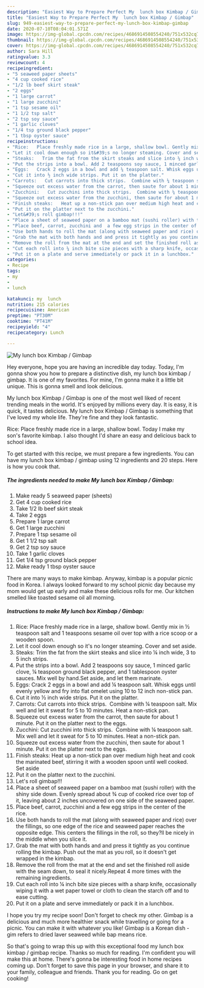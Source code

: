 ```yaml
---
description: "Easiest Way to Prepare Perfect My  lunch box Kimbap / Gimbap"
title: "Easiest Way to Prepare Perfect My  lunch box Kimbap / Gimbap"
slug: 949-easiest-way-to-prepare-perfect-my-lunch-box-kimbap-gimbap
date: 2020-07-10T08:04:01.571Z
image: https://img-global.cpcdn.com/recipes/4686914508554240/751x532cq70/my-lunch-box-kimbap-gimbap-recipe-main-photo.jpg
thumbnail: https://img-global.cpcdn.com/recipes/4686914508554240/751x532cq70/my-lunch-box-kimbap-gimbap-recipe-main-photo.jpg
cover: https://img-global.cpcdn.com/recipes/4686914508554240/751x532cq70/my-lunch-box-kimbap-gimbap-recipe-main-photo.jpg
author: Sara Hill
ratingvalue: 3.3
reviewcount: 4
recipeingredient:
- "5 seaweed paper sheets"
- "4 cup cooked rice"
- "1/2 lb beef skirt steak"
- "2 eggs"
- "1 large carrot"
- "1 large zucchini"
- "1 tsp sesame oil"
- "1 1/2 tsp salt"
- "2 tsp soy sauce"
- "1 garlic cloves"
- "1/4 tsp ground black pepper"
- "1 tbsp oyster sauce"
recipeinstructions:
- "Rice:   Place freshly made rice in a large, shallow bowl. Gently mix in ½ teaspoon salt and 1 teaspoons sesame oil over top with a rice scoop or a wooden spoon."
- "Let it cool down enough so it&#39;s no longer steaming. Cover and set aside."
- "Steaks:   Trim the fat from the skirt steaks and slice into ¼ inch wide, 3 to 5 inch strips."
- "Put the strips into a bowl. Add 2 teaspoons soy sauce, 1 minced garlic clove, ¼ teaspoon ground black pepper, and 1 tablespoon oyster sauces. Mix well by hand.Set aside, and let them marinate."
- "Eggs:   Crack 2 eggs in a bowl and add ¼ teaspoon salt. Whisk eggs until evenly yellow and fry into flat omelet using 10 to 12 inch non-stick pan."
- "Cut it into ½ inch wide strips. Put it on the platter."
- "Carrots:   Cut carrots into thick strips.  Combine with ¼ teaspoon salt. Mix well and let it sweat for 5 to 10 minutes. Heat a non-stick pan."
- "Squeeze out excess water from the carrot, then saute for about 1 minute. Put it on the platter next to the eggs."
- "Zucchini:   Cut zucchini into thick strips.  Combine with ¼ teaspoon salt. Mix well and let it sweat for 5 to 10 minutes. Heat a non-stick pan."
- "Squeeze out excess water from the zucchini, then saute for about 1 minute. Put it on the platter next to the eggs."
- "Finish steaks:   Heat up a non-stick pan over medium high heat and cook the marinated beef, stirring it with a wooden spoon until well cooked. Set aside"
- "Put it on the platter next to the zucchini."
- "Let&#39;s roll gimbap!!!"
- "Place a sheet of seaweed paper on a bamboo mat (sushi roller) with the shiny side down. Evenly spread about ¾ cup of cooked rice over top of it, leaving about 2 inches uncovered on one side of the seaweed paper."
- "Place beef, carrot, zucchini and  a few egg strips in the center of the rice."
- "Use both hands to roll the mat (along with seaweed paper and rice) over the fillings, so one edge of the rice and seaweed paper reaches the opposite edge. This centers the fillings in the roll, so they?ll be nicely in the middle when you slice it."
- "Grab the mat with both hands and and press it tightly as you continue rolling the kimbap. Push out the mat as you roll, so it doesn&#39;t get wrapped in the kimbap."
- "Remove the roll from the mat at the end and set the finished roll aside with the seam down, to seal it nicely.Repeat 4 more times with the remaining ingredients."
- "Cut each roll into ¼ inch bite size pieces with a sharp knife, occasionally wiping it with a wet paper towel or cloth to clean the starch off and to ease cutting."
- "Put it on a plate and serve immediately or pack it in a lunchbox."
categories:
- Recipe
tags:
- my
- 
- lunch

katakunci: my  lunch 
nutrition: 215 calories
recipecuisine: American
preptime: "PT30M"
cooktime: "PT41M"
recipeyield: "4"
recipecategory: Lunch

---
```



![My  lunch box Kimbap / Gimbap](https://img-global.cpcdn.com/recipes/4686914508554240/751x532cq70/my-lunch-box-kimbap-gimbap-recipe-main-photo.jpg)

Hey everyone, hope you are having an incredible day today. Today, I'm gonna show you how to prepare a distinctive dish, my  lunch box kimbap / gimbap. It is one of my favorites. For mine, I'm gonna make it a little bit unique. This is gonna smell and look delicious.

My  lunch box Kimbap / Gimbap is one of the most well liked of recent trending meals in the world. It's enjoyed by millions every day. It is easy, it is quick, it tastes delicious. My  lunch box Kimbap / Gimbap is something that I've loved my whole life. They're fine and they look fantastic.

Rice: Place freshly made rice in a large, shallow bowl. Today I make my son&#39;s favorite kimbap. I also thought I&#39;d share an easy and delicious back to school idea.


To get started with this recipe, we must prepare a few ingredients. You can have my  lunch box kimbap / gimbap using 12 ingredients and 20 steps. Here is how you cook that.

<!--inarticleads1-->

##### The ingredients needed to make My  lunch box Kimbap / Gimbap:

1. Make ready 5 seaweed paper (sheets)
1. Get 4 cup cooked rice
1. Take 1/2 lb beef skirt steak
1. Take 2 eggs
1. Prepare 1 large carrot
1. Get 1 large zucchini
1. Prepare 1 tsp sesame oil
1. Get 1 1/2 tsp salt
1. Get 2 tsp soy sauce
1. Take 1 garlic cloves
1. Get 1/4 tsp ground black pepper
1. Make ready 1 tbsp oyster sauce


There are many ways to make kimbap. Anyway, kimbap is a popular picnic food in Korea. I always looked forward to my school picnic day because my mom would get up early and make these delicious rolls for me. Our kitchen smelled like toasted sesame oil all morning. 

<!--inarticleads2-->

##### Instructions to make My  lunch box Kimbap / Gimbap:

1. Rice:   Place freshly made rice in a large, shallow bowl. Gently mix in ½ teaspoon salt and 1 teaspoons sesame oil over top with a rice scoop or a wooden spoon.
1. Let it cool down enough so it&#39;s no longer steaming. Cover and set aside.
1. Steaks:   Trim the fat from the skirt steaks and slice into ¼ inch wide, 3 to 5 inch strips.
1. Put the strips into a bowl. Add 2 teaspoons soy sauce, 1 minced garlic clove, ¼ teaspoon ground black pepper, and 1 tablespoon oyster sauces. Mix well by hand.Set aside, and let them marinate.
1. Eggs:   Crack 2 eggs in a bowl and add ¼ teaspoon salt. Whisk eggs until evenly yellow and fry into flat omelet using 10 to 12 inch non-stick pan.
1. Cut it into ½ inch wide strips. Put it on the platter.
1. Carrots:   Cut carrots into thick strips.  Combine with ¼ teaspoon salt. Mix well and let it sweat for 5 to 10 minutes. Heat a non-stick pan.
1. Squeeze out excess water from the carrot, then saute for about 1 minute. Put it on the platter next to the eggs.
1. Zucchini:   Cut zucchini into thick strips.  Combine with ¼ teaspoon salt. Mix well and let it sweat for 5 to 10 minutes. Heat a non-stick pan.
1. Squeeze out excess water from the zucchini, then saute for about 1 minute. Put it on the platter next to the eggs.
1. Finish steaks:   Heat up a non-stick pan over medium high heat and cook the marinated beef, stirring it with a wooden spoon until well cooked. Set aside
1. Put it on the platter next to the zucchini.
1. Let&#39;s roll gimbap!!!
1. Place a sheet of seaweed paper on a bamboo mat (sushi roller) with the shiny side down. Evenly spread about ¾ cup of cooked rice over top of it, leaving about 2 inches uncovered on one side of the seaweed paper.
1. Place beef, carrot, zucchini and  a few egg strips in the center of the rice.
1. Use both hands to roll the mat (along with seaweed paper and rice) over the fillings, so one edge of the rice and seaweed paper reaches the opposite edge. This centers the fillings in the roll, so they?ll be nicely in the middle when you slice it.
1. Grab the mat with both hands and and press it tightly as you continue rolling the kimbap. Push out the mat as you roll, so it doesn&#39;t get wrapped in the kimbap.
1. Remove the roll from the mat at the end and set the finished roll aside with the seam down, to seal it nicely.Repeat 4 more times with the remaining ingredients.
1. Cut each roll into ¼ inch bite size pieces with a sharp knife, occasionally wiping it with a wet paper towel or cloth to clean the starch off and to ease cutting.
1. Put it on a plate and serve immediately or pack it in a lunchbox.


I hope you try my recipe soon! Don&#39;t forget to check my other. Gimbap is a delicious and much more healthier snack while travelling or going for a picnic. You can make it with whatever you like! Gimbap is a Korean dish - gim refers to dried laver seaweed while bap means rice. 

So that's going to wrap this up with this exceptional food my  lunch box kimbap / gimbap recipe. Thanks so much for reading. I'm confident you will make this at home. There's gonna be interesting food in home recipes coming up. Don't forget to save this page in your browser, and share it to your family, colleague and friends. Thank you for reading. Go on get cooking!
